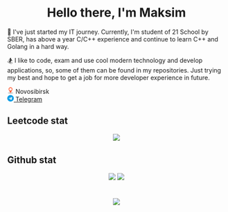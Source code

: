 <!--
**hhullen/hhullen** is a ✨ _special_ ✨ repository because its `README.md` (this file) appears on your GitHub profile.

Here are some ideas to get you started:

- 🔭 I’m currently working on ...
- 🌱 I’m currently learning ...
- 👯 I’m looking to collaborate on ...
- 🤔 I’m looking for help with ...
- 💬 Ask me about ...
- 📫 How to reach me: ...
- 😄 Pronouns: ...
- ⚡ Fun fact: ...
-->

<h1 style="text-align: center;">Hello there, I'm Maksim</h1>
<p>
🔭 I've just started my IT journey. Currently, I'm student of 21 School by SBER, has above a year C/C++ experience and continue to learn C++ and Golang in a hard way.
</p>
<p>
🏂 I like to code, exam and use cool modern technology and develop applications, so, some of them can be found in my repositories. Just trying my best and hope to get a job for more developer experience in future.
</p>

<div>
  <img src=img/navigation.png  style="width:15px;height:15px;"> Novosibirsk
</div>
<div>
  <img src=img/telegram.png  style="width:15px;height:15px;" target="_blank"><a href="https://t.me/hhullen" data-wpel-link="external" target="_blank" rel="nofollow noopener noreferrer"> Telegram</a>
</div>

<h2>Leetcode stat</h2>
<div align="center">
  <img src="https://leetcard.jacoblin.cool/hhullen?ext=heatmap">
</div>

<h2>Github stat</h2>
<div align="center">
  <img src="https://github-readme-stats.vercel.app/api/top-langs/?username=hhullen&theme=transparent&hide_border=true&include_all_commits=true&count_private=false&layout=compact">
  <img src="https://github-readme-stats.vercel.app/api?username=hhullen&show_icons=true&theme=transparent">
</div>
<h1></h1>
<p align="center">
  <img src="https://komarev.com/ghpvc/?username=hhullen&label=PROFILE+VIEWS&color=blueviolet&style=for-the-badge">
</p>
